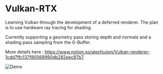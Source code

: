 # Vulkan-RTX
Learning Vulkan through the development of a deferred renderer. The plan is to use hardware ray tracing for shading.

Currently supporting a geometry pass storing depth and normals and a shading pass sampling from the G-Buffer.

More details here : https://www.notion.so/alexfoulon/Vulkan-renderer-1cdd7ffc137f80569990db282eec87b7

![Demo](media/demo.gif)

